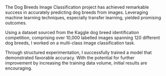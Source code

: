 The Dog Breeds Image Classification project has achieved remarkable success in accurately predicting dog breeds from images. Leveraging machine learning techniques, especially transfer learning, yielded promising outcomes.

Using a dataset sourced from the Kaggle dog breed identification competition, comprising over 10,000 labelled images spanning 120 different dog breeds, I worked on a multi-class image classification task.

Through structured experimentation, I successfully trained a model that demonstrated favorable accuracy. With the potential for further improvement by increasing the training data volume, initial results are encouraging.



